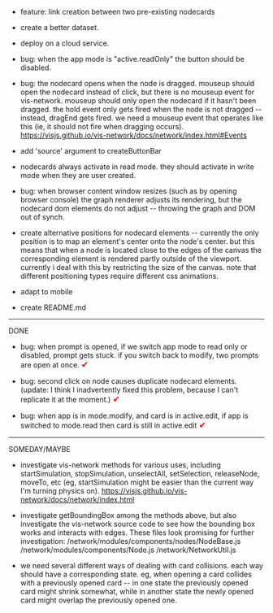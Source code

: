 - feature: link creation between two pre-existing nodecards

- create a better dataset.

- deploy on a cloud service.

- bug: when the app mode is "active.readOnly" the button should be disabled.

- bug: the nodecard opens when the node is dragged. mouseup should open the nodecard instead of click, but there is no mouseup event for vis-network. mouseup should only open the nodecard if it hasn't been dragged. the hold event only gets fired when the node is not dragged -- instead,
  dragEnd gets fired. we need a mouseup event that operates like this (ie, it should not fire when dragging occurs).
  https://visjs.github.io/vis-network/docs/network/index.html#Events

- add 'source' argument to createButtonBar

- nodecards always activate in read mode. they should activate in write mode when they are user created.

- bug: when browser content window resizes (such as by opening browser console) the graph renderer adjusts its rendering,
  but the nodecard dom elements do not adjust -- throwing the graph and DOM out of synch.

- create alternative positions for nodecard elements -- currently the only position is to map an element's center onto the node's center. but this
  means that when a node is located close to the edges of the canvas the corresponding element is rendered partly outside of the viewport. currently
  i deal with this by restricting the size of the canvas. note that different positioning types require different css animations.

- adapt to mobile

- create README.md

---

DONE

- bug: when prompt is opened, if we switch app mode to read only or disabled, prompt gets stuck. if you switch back to modify, two prompts are open at once. <span style="font-size: 1.2em; color:red">✔</span>

- bug: second click on node causes duplicate nodecard elements. (update: I think I inadvertently fixed this problem, because I can't replicate it at the moment.) <span style="font-size: 1.2em; color:red">✔</span>

- bug: when app is in mode.modify, and card is in active.edit, if app is switched to mode.read then card is still in active.edit <span style="font-size: 1.2em; color:red">✔</span>

---

SOMEDAY/MAYBE

- investigate vis-network methods for various uses, including startSimulation, stopSimulation, unselectAll, setSelection, releaseNode, moveTo, etc
  (eg, startSimulation might be easier than the current way I'm turning physics on). https://visjs.github.io/vis-network/docs/network/index.html

- investigate getBoundingBox among the methods above, but also investigate the vis-network source code to see how the bounding box works and interacts
  with edges. These files look promising for further investigation:
  /network/modules/components/nodes/NodeBase.js
  /network/modules/components/Node.js
  /network/NetworkUtil.js

- we need several different ways of dealing with card collisions. each way should have a corresponding state. eg, when opening a card collides with a
  previously opened card -- in one state the previously opened card might shrink somewhat, while in another state the newly opened card might overlap
  the previously opened one.
